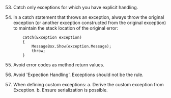 53.	Catch only exceptions for which you have explicit handling.

54.	In a catch statement that throws an exception, always throw the original exception (or another exception constructed from the original exception) to maintain the stack location of the original error:

			catch(Exception exception) 
			{
				MessageBox.Show(exception.Message); 
				throw;
			}

55.	Avoid error codes as method return values.

56.	Avoid 'Expection Handling'.
Exceptions should not be the rule.

57.	When defining custom exceptions:
	a.	Derive the custom exception from Exception.
	b.	Ensure serialization is possible.
	
